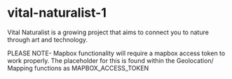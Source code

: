 # vital-naturalist-1
Vital Naturalist is a growing project that aims to connect you to nature through art and technology.


PLEASE NOTE-
Mapbox functionality will require a mapbox access token to work properly. The placeholder for this is found within the Geolocation/ Mapping functions as MAPBOX_ACCESS_TOKEN
